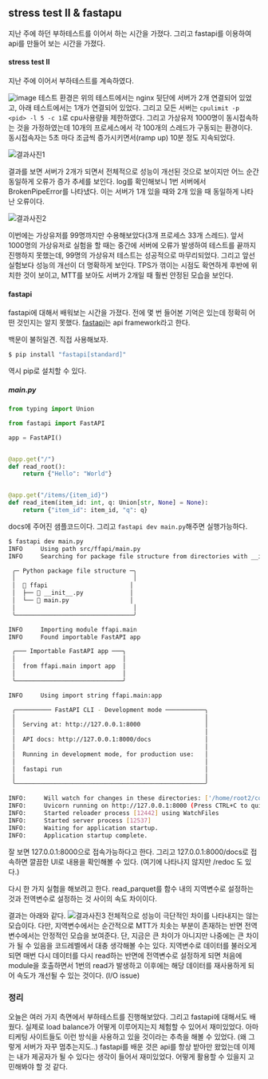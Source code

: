 ## stress test Ⅱ & fastapu

지난 주에 하던 부하테스트를 이어서 하는 시간을 가졌다. 그리고 fastapi를 이용하여 api를 만들어 보는 시간을 가졌다.

#### stress test Ⅱ

지난 주에 이어서 부하테스트를 계속하였다. 

![image](https://github.com/user-attachments/assets/0c5c36fe-b8b3-4801-b3f0-07bd28fa878f)
테스트 환경은 위의 테스트에서는 nginx 뒷단에 서버가 2개 연결되어 있었고, 아래 테스트에서는 1개가 연결되어 있었다. 그리고 모든 서버는 `cpulimit -p <pid> -l 5 -c 1`로 cpu사용량을 제한하였다. 그리고 가상유저 1000명이 동시접속하는 것을 가정하였는데 10개의 프로세스에서 각 100개의 스레드가 구동되는 환경이다. 동시접속자는 5초 마다 조금씩 증가시키면서(ramp up) 10분 정도 지속되었다.

![결과사진1](https://private-user-images.githubusercontent.com/174768977/356927183-332e17e9-f5af-4e49-908b-0f59267be494.png?jwt=eyJhbGciOiJIUzI1NiIsInR5cCI6IkpXVCJ9.eyJpc3MiOiJnaXRodWIuY29tIiwiYXVkIjoicmF3LmdpdGh1YnVzZXJjb250ZW50LmNvbSIsImtleSI6ImtleTUiLCJleHAiOjE3MjM1MDc5MjYsIm5iZiI6MTcyMzUwNzYyNiwicGF0aCI6Ii8xNzQ3Njg5NzcvMzU2OTI3MTgzLTMzMmUxN2U5LWY1YWYtNGU0OS05MDhiLTBmNTkyNjdiZTQ5NC5wbmc_WC1BbXotQWxnb3JpdGhtPUFXUzQtSE1BQy1TSEEyNTYmWC1BbXotQ3JlZGVudGlhbD1BS0lBVkNPRFlMU0E1M1BRSzRaQSUyRjIwMjQwODEzJTJGdXMtZWFzdC0xJTJGczMlMkZhd3M0X3JlcXVlc3QmWC1BbXotRGF0ZT0yMDI0MDgxM1QwMDA3MDZaJlgtQW16LUV4cGlyZXM9MzAwJlgtQW16LVNpZ25hdHVyZT0xZDgwZWZmMzc3NjZhNTQ3OTYxZmJkZjZjNGZkZjNkNWZmMzU3ODE2MmQyZDgyNWRlMTk3OTU0M2I2NjQwMWRjJlgtQW16LVNpZ25lZEhlYWRlcnM9aG9zdCZhY3Rvcl9pZD0wJmtleV9pZD0wJnJlcG9faWQ9MCJ9.bTjUh7k1sXZCL2FBth0-AnCkPUMon4Zibyeh38peS3Q)

결과를 보면 서버가 2개가 되면서 전체적으로 성능이 개선된 것으로 보이지만 어느 순간 동일하게 오류가 증가 추세를 보인다. log를 확인해보니 1번 서버에서 BrokenPipeError를 나타냈다. 이는 서버가 1개 있을 때와 2개 있을 때 동일하게 나타난 오류이다.

![결과사진2](https://private-user-images.githubusercontent.com/174768977/356939988-5d5dc034-d04e-427b-ac57-30292a39c4fe.png?jwt=eyJhbGciOiJIUzI1NiIsInR5cCI6IkpXVCJ9.eyJpc3MiOiJnaXRodWIuY29tIiwiYXVkIjoicmF3LmdpdGh1YnVzZXJjb250ZW50LmNvbSIsImtleSI6ImtleTUiLCJleHAiOjE3MjM1MTI2MjgsIm5iZiI6MTcyMzUxMjMyOCwicGF0aCI6Ii8xNzQ3Njg5NzcvMzU2OTM5OTg4LTVkNWRjMDM0LWQwNGUtNDI3Yi1hYzU3LTMwMjkyYTM5YzRmZS5wbmc_WC1BbXotQWxnb3JpdGhtPUFXUzQtSE1BQy1TSEEyNTYmWC1BbXotQ3JlZGVudGlhbD1BS0lBVkNPRFlMU0E1M1BRSzRaQSUyRjIwMjQwODEzJTJGdXMtZWFzdC0xJTJGczMlMkZhd3M0X3JlcXVlc3QmWC1BbXotRGF0ZT0yMDI0MDgxM1QwMTI1MjhaJlgtQW16LUV4cGlyZXM9MzAwJlgtQW16LVNpZ25hdHVyZT03YTI5ZjBhMDA3M2VlNjY5Yzc1YWI4M2NiZjI3NWIyMDk2NGU4YWYzODdiY2Y3YTA4NWVkYjQyYmNhNjM3ZDNjJlgtQW16LVNpZ25lZEhlYWRlcnM9aG9zdCZhY3Rvcl9pZD0wJmtleV9pZD0wJnJlcG9faWQ9MCJ9.CY4pLjsAmdxr4ziynffrVa66haIZL8Icp4kaDMLpvgY)

이번에는 가상유저를 99명까지만 수용해보았다(3개 프로세스 33개 스레드). 앞서 1000명의 가상유저로 실험을 할 때는 중간에 서버에 오류가 발생하여 테스트를 끝까지 진행하지 못했는데, 99명의 가상유저 테스트는 성공적으로 마무리되었다. 그리고 앞선 실험보다 성능의 개선이 더 명확하게 보인다. TPS가 꺾이는 시점도 확연하게 후반에 위치한 것이 보이고, MTT를 보아도 서버가 2개일 때 훨씬 안정된 모습을 보인다.

#### fastapi

fastapi에 대해서 배워보는 시간을 가졌다. 전에 몇 번 들어본 기억은 있는데 정확히 어떤 것인지는 알지 못했다. [fastapi](https://fastapi.tiangolo.com/)는 api framework라고 한다. 

백문이 불허일견. 직접 사용해보자.

```bash
$ pip install "fastapi[standard]"
``` 
역시 pip로 설치할 수 있다.

##### main.py
```python
from typing import Union

from fastapi import FastAPI

app = FastAPI()


@app.get("/")
def read_root():
    return {"Hello": "World"}


@app.get("/items/{item_id}")
def read_item(item_id: int, q: Union[str, None] = None):
    return {"item_id": item_id, "q": q}
```

docs에 주어진 샘플코드이다. 그리고 `fastapi dev main.py`해주면 실행가능하다.

```bash
$ fastapi dev main.py
INFO     Using path src/ffapi/main.py
INFO     Searching for package file structure from directories with __init__.py files

 ╭─ Python package file structure ─╮
 │                                 │
 │  📁 ffapi                       │
 │  ├── 🐍 __init__.py             │
 │  └── 🐍 main.py                 │
 │                                 │
 ╰─────────────────────────────────╯

INFO     Importing module ffapi.main
INFO     Found importable FastAPI app

 ╭─── Importable FastAPI app ───╮
 │                              │
 │  from ffapi.main import app  │
 │                              │
 ╰──────────────────────────────╯

INFO     Using import string ffapi.main:app

 ╭────────── FastAPI CLI - Development mode ───────────╮
 │                                                     │
 │  Serving at: http://127.0.0.1:8000                  │
 │                                                     │
 │  API docs: http://127.0.0.1:8000/docs               │
 │                                                     │
 │  Running in development mode, for production use:   │
 │                                                     │
 │  fastapi run                                        │
 │                                                     │
 ╰─────────────────────────────────────────────────────╯

INFO:     Will watch for changes in these directories: ['/home/root2/code/ffapi']
INFO:     Uvicorn running on http://127.0.0.1:8000 (Press CTRL+C to quit)
INFO:     Started reloader process [12442] using WatchFiles
INFO:     Started server process [12537]
INFO:     Waiting for application startup.
INFO:     Application startup complete.
```
잘 보면 127.0.0.1:8000으로 접속가능하다고 한다. 그리고 127.0.0.1:8000/docs로 접속하면 깔끔한 UI로 내용을 확인해볼 수 있다. (여기에 나타나지 않지만 /redoc 도 있다.)

다시 한 가지 실험을 해보려고 한다. read_parquet를 함수 내의 지역변수로 설정하는 것과 전역변수로 설정하는 것 사이의 속도 차이이다.

결과는 아래와 같다.
![결과사진3](https://private-user-images.githubusercontent.com/174768977/356976146-19b97851-20d0-46ef-a26a-b514bf1c82a3.png?jwt=eyJhbGciOiJIUzI1NiIsInR5cCI6IkpXVCJ9.eyJpc3MiOiJnaXRodWIuY29tIiwiYXVkIjoicmF3LmdpdGh1YnVzZXJjb250ZW50LmNvbSIsImtleSI6ImtleTUiLCJleHAiOjE3MjM1MTQ2NjIsIm5iZiI6MTcyMzUxNDM2MiwicGF0aCI6Ii8xNzQ3Njg5NzcvMzU2OTc2MTQ2LTE5Yjk3ODUxLTIwZDAtNDZlZi1hMjZhLWI1MTRiZjFjODJhMy5wbmc_WC1BbXotQWxnb3JpdGhtPUFXUzQtSE1BQy1TSEEyNTYmWC1BbXotQ3JlZGVudGlhbD1BS0lBVkNPRFlMU0E1M1BRSzRaQSUyRjIwMjQwODEzJTJGdXMtZWFzdC0xJTJGczMlMkZhd3M0X3JlcXVlc3QmWC1BbXotRGF0ZT0yMDI0MDgxM1QwMTU5MjJaJlgtQW16LUV4cGlyZXM9MzAwJlgtQW16LVNpZ25hdHVyZT00YTZhYzAwNjEyZDhmMjEzODc3MDY5ZDU4ZDhiODdjMDI0ZWFhOGZmNzc0OWEzNzMzMWFkZTk2YTNmY2ZiNTg5JlgtQW16LVNpZ25lZEhlYWRlcnM9aG9zdCZhY3Rvcl9pZD0wJmtleV9pZD0wJnJlcG9faWQ9MCJ9.9Wwr7QC4_Xiz2Jz9orEOFrzNRt0TKb_CZoR__ca6D6A)
전체적으로 성능이 극단적인 차이를 나타내지는 않는 모습이다. 다만, 지역변수에서는 순간적으로 MTT가 치솟는 부분이 존재하는 반면 전역변수에서는 안정적인 모습을 보여준다. 단, 지금은 큰 차이가 아니지만 나중에는 큰 차이가 될 수 있음을 코드레벨에서 대충 생각해볼 수는 있다. 지역변수로 데이터를 불러오게 되면 매번 다시 데이터를 다시 read하는 반면에 전역변수로 설정하게 되면 처음에 module을 호출하면서 1번의 read가 발생하고 이후에는 해당 데이터를 재사용하게 되어 속도가 개선될 수 있는 것이다. (I/O issue)

### 정리

오늘은 여러 가지 측면에서 부하테스트를 진행해보았다. 그리고 fastapi에 대해서도 배웠다. 실제로 load balance가 어떻게 이루어지는지 체험할 수 있어서 재미있었다. 아마 티케팅 사이트들도 이런 방식을 사용하고 있을 것이라는 추측을 해볼 수 있었다. (왜 그렇게 서버가 자꾸 멈추는지도..) fastapi를 배운 것은 api를 항상 받아만 왔었는데 이제는 내가 제공자가 될 수 있다는 생각이 들어서 재미있었다. 어떻게 활용할 수 있을지 고민해봐야 할 것 같다. 
